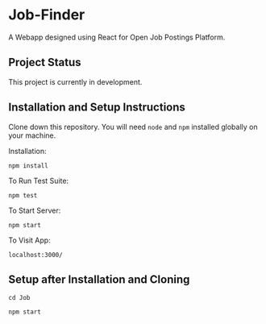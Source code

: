 # Job-Finder

A Webapp designed using React for Open Job Postings Platform.

## Project Status
This project is currently in development.

## Installation and Setup Instructions 

Clone down this repository. You will need `node` and `npm` installed globally on your machine.  

Installation:

`npm install`  

To Run Test Suite:  

`npm test`  

To Start Server:

`npm start`  

To Visit App:

`localhost:3000/`  

## Setup after Installation and Cloning

`cd Job`

`npm start`



